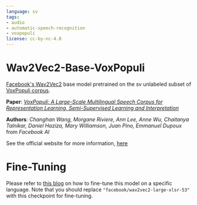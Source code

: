 ```yaml
---
language: sv
tags:
- audio
- automatic-speech-recognition
- voxpopuli
license: cc-by-nc-4.0
---
```


# Wav2Vec2-Base-VoxPopuli

[Facebook's Wav2Vec2](https://ai.facebook.com/blog/wav2vec-20-learning-the-structure-of-speech-from-raw-audio/) base model pretrained on the sv unlabeled subset of [VoxPopuli corpus](https://arxiv.org/abs/2101.00390).

**Paper**: *[VoxPopuli: A Large-Scale Multilingual Speech Corpus for Representation
Learning, Semi-Supervised Learning and Interpretation](https://arxiv.org/abs/2101.00390)*

**Authors**: *Changhan Wang, Morgane Riviere, Ann Lee, Anne Wu, Chaitanya Talnikar, Daniel Haziza, Mary Williamson, Juan Pino, Emmanuel Dupoux* from *Facebook AI*

See the official website for more information, [here](https://github.com/facebookresearch/voxpopuli/)

# Fine-Tuning

Please refer to [this blog](https://huggingface.co/blog/fine-tune-xlsr-wav2vec2) on how to fine-tune this model on a specific language. Note that you should replace `"facebook/wav2vec2-large-xlsr-53"` with this checkpoint for fine-tuning.

